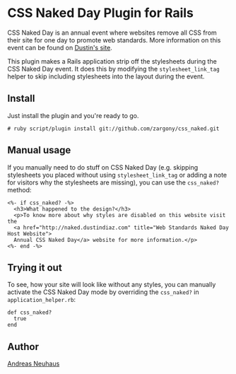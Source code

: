 CSS Naked Day Plugin for Rails
==============================

CSS Naked Day is an annual event where websites remove all CSS from their
site for one day to promote web standards. More information on this event
can be found on [Dustin's site][dustin].

This plugin makes a Rails application strip off the stylesheets during the
CSS Naked Day event. It does this by modifying the `stylesheet_link_tag`
helper to skip including stylesheets into the layout during the event.

Install
-------

Just install the plugin and you're ready to go.

    # ruby script/plugin install git://github.com/zargony/css_naked.git

Manual usage
------------

If you manually need to do stuff on CSS Naked Day (e.g. skipping stylesheets
you placed without using `stylesheet_link_tag` or adding a note for visitors
why the stylesheets are missing), you can use the `css_naked?` method:

    <%- if css_naked? -%>
      <h3>What happened to the design?</h3>
      <p>To know more about why styles are disabled on this website visit the
      <a href="http://naked.dustindiaz.com" title="Web Standards Naked Day Host Website">
      Annual CSS Naked Day</a> website for more information.</p>
    <%- end -%>

Trying it out
-------------

To see, how your site will look like without any styles, you can manually activate
the CSS Naked Day mode by overriding the `css_naked?` in `application_helper.rb`:

    def css_naked?
      true
    end

Author
------
[Andreas Neuhaus](http://zargony.com/)

[dustin]: http://naked.dustindiaz.com
